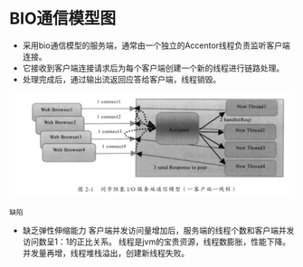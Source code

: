 # BIO通信模型图

- 采用bio通信模型的服务端，通常由一个独立的Accentor线程负责监听客户端连接。
- 它接收到客户端连接请求后为每个客户端创建一个新的线程进行链路处理。
- 处理完成后，通过输出流返回应答给客户端，线程销毁。

![avatar](../../images/BIO.png)

`缺陷`
- 缺乏弹性伸缩能力
客户端并发访问量增加后，服务端的线程个数和客户端并发访问数呈1：1的正比关系。
线程是jvm的宝贵资源，线程数膨胀，性能下降。并发量再增，线程堆栈溢出，创建新线程失败。

